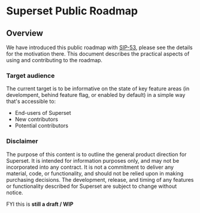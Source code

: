 # Superset Public Roadmap

## Overview

We have introduced this public roadmap with [SIP-53](https://github.com/apache/incubator-superset/issues/10894), please see the details for the motivation there. This document describes the practical aspects of using and contributing to the roadmap.

### Target audience

The current target is to be informative on the state of key feature areas (in develompent, behind feature flag, or enabled by default) in a simple way that's accessible to:

- End-users of Superset
- New contributors
- Potential contributors

### Disclaimer

The purpose of this content is to outline the general product direction for Superset. It is intended for information purposes only, and may not be incorporated into any contract. It is not a commitment to deliver any material, code, or functionality, and should not be relied upon in making purchasing decisions. The development, release, and timing of any features or functionality described for Superset are subject to change without notice.

FYI this is **still a draft / WIP**
